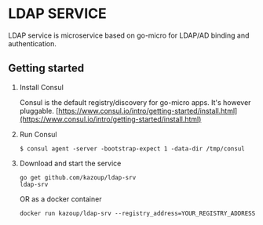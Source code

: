 # LDAP SERVICE

LDAP service is microservice based on go-micro for LDAP/AD binding and authentication.


## Getting started

1. Install Consul

	Consul is the default registry/discovery for go-micro apps. It's however pluggable.
	[https://www.consul.io/intro/getting-started/install.html](https://www.consul.io/intro/getting-started/install.html)

2. Run Consul
	```
	$ consul agent -server -bootstrap-expect 1 -data-dir /tmp/consul
	```


3. Download and start the service

	```shell
	go get github.com/kazoup/ldap-srv
	ldap-srv
	```

	OR as a docker container

	```shell
	docker run kazoup/ldap-srv --registry_address=YOUR_REGISTRY_ADDRESS
	```
